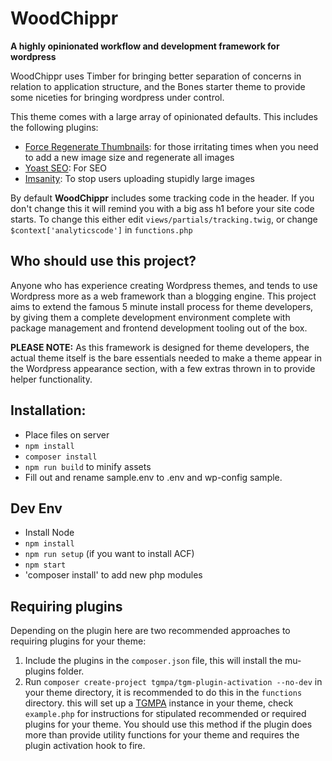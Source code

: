 # **WoodChippr**

**A highly opinionated workflow and development framework for wordpress**

WoodChippr uses Timber for bringing better separation of concerns in relation to application structure, and the Bones starter theme to provide some niceties for bringing wordpress under control.

This theme comes with a large array of opinionated defaults. This includes the following plugins:

- [Force Regenerate Thumbnails](https://en-gb.wordpress.org/plugins/force-regenerate-thumbnails/): for those irritating times when you need to add a new image size and regenerate all images
- [Yoast SEO](https://en-gb.wordpress.org/plugins/wordpress-seo/): For SEO
- [Imsanity](https://en-gb.wordpress.org/plugins/imsanity/): To stop users uploading stupidly large images

By default **WoodChippr** includes some tracking code in the header. If you don't change this it will remind you with a big ass h1 before your site code starts. To change this either edit `views/partials/tracking.twig`, or change `$context['analyticscode']` in `functions.php`

## **Who should use this project?**

Anyone who has experience creating Wordpress themes, and tends to use Wordpress more as a web framework than a blogging engine. This project aims to extend the famous 5 minute install process for theme developers, by giving them a complete development environment complete with package management and frontend development tooling out of the box.

**PLEASE NOTE:** As this framework is designed for theme developers, the actual theme itself is the bare essentials needed to make a theme appear in the Wordpress appearance section, with a few extras thrown in to provide helper functionality.

## Installation:

- Place files on server
- `npm install`
- `composer install`
- `npm run build` to minify assets
- Fill out and rename sample.env to .env and wp-config sample.

## Dev Env

- Install Node
- `npm install`
- `npm run setup` (if you want to install ACF)
- `npm start`
- 'composer install' to add new php modules

## Requiring plugins

Depending on the plugin here are two recommended approaches to requiring plugins for your theme:

1. Include the plugins in the `composer.json` file, this will install the mu-plugins folder.
2. Run `composer create-project tgmpa/tgm-plugin-activation --no-dev` in your theme directory, it is recommended to do this in the `functions` directory. this will set up a [TGMPA](https://github.com/TGMPA/TGM-Plugin-Activation) instance in your theme, check `example.php` for instructions for stipulated recommended or required plugins for your theme. You should use this method if the plugin does more than provide utility functions for your theme and requires the plugin activation hook to fire.
